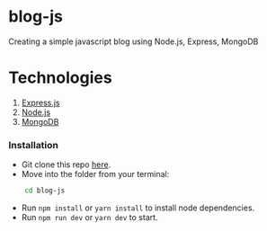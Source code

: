 # blog-js
Creating a simple javascript blog using Node.js, Express, MongoDB

# Technologies

1. [Express.js](https://expressjs.com)
1. [Node.js](https://nodejs.org)
1. [MongoDB](https://mongodb.com)

### Installation
* Git clone this repo [here](https://github.com/romarios1987/blog-js).
* Move into the folder from your terminal:
```sh
    cd blog-js
```
* Run `npm install` or `yarn install` to install node dependencies.
* Run `npm run dev` or `yarn dev` to start.

